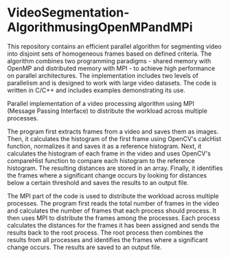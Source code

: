 # VideoSegmentation-AlgorithmusingOpenMPandMPi

This repository contains an efficient parallel algorithm for segmenting video into disjoint sets of homogeneous frames based on defined criteria. The algorithm combines two programming paradigms - shared memory with OpenMP and distributed memory with MPI - to achieve high performance on parallel architectures. The implementation includes two levels of parallelism and is designed to work with large video datasets. The code is written in C/C++ and includes examples demonstrating its use.

Parallel implementation of a video processing algorithm using MPI (Message Passing Interface) to distribute the workload across multiple processes.

The program first extracts frames from a video and saves them as images. Then, it calculates the histogram of the first frame using OpenCV's calcHist function, normalizes it and saves it as a reference histogram. Next, it calculates the histogram of each frame in the video and uses OpenCV's compareHist function to compare each histogram to the reference histogram. The resulting distances are stored in an array. Finally, it identifies the frames where a significant change occurs by looking for distances below a certain threshold and saves the results to an output file.

The MPI part of the code is used to distribute the workload across multiple processes. The program first reads the total number of frames in the video and calculates the number of frames that each process should process. It then uses MPI to distribute the frames among the processes. Each process calculates the distances for the frames it has been assigned and sends the results back to the root process. The root process then combines the results from all processes and identifies the frames where a significant change occurs. The results are saved to an output file.
